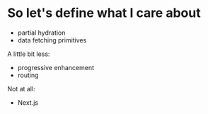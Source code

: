 # So let's define what I care about

- partial hydration
- data fetching primitives

A little bit less:

- progressive enhancement
- routing

Not at all:

- Next.js
